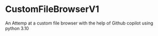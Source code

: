 # CustomFileBrowserV1
An Attemp at a custom file browser with the help of Github copilot using python 3.10
